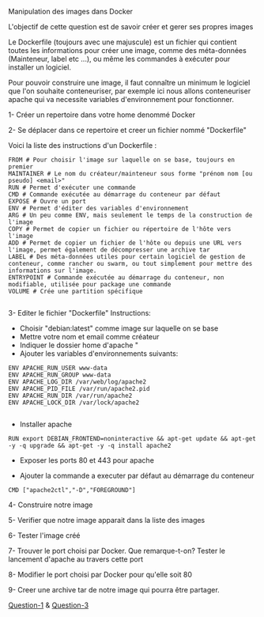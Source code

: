 Manipulation des images dans Docker

L'objectif de cette question est de savoir créer et gerer ses propres images

Le Dockerfile (toujours avec une majuscule) est un fichier qui contient toutes les informations pour créer une image, comme des méta-données (Mainteneur, label etc ...), ou même les commandes à exécuter pour installer un logiciel.

Pour pouvoir construire une image, il faut connaître un minimum le logiciel que l'on souhaite conteneuriser, par exemple ici nous allons conteneuriser apache qui va necessite variables d'environnement pour fonctionner.

1- Créer un repertoire dans votre home denommé Docker

2- Se déplacer dans ce repertoire et creer un fichier nommé "Dockerfile"

Voici la liste des instructions d'un Dockerfile :
 ```
FROM # Pour choisir l'image sur laquelle on se base, toujours en premier
MAINTAINER # Le nom du créateur/mainteneur sous forme "prénom nom [ou pseudo] <email>"
RUN # Permet d'exécuter une commande
CMD # Commande exécutée au démarrage du conteneur par défaut
EXPOSE # Ouvre un port
ENV # Permet d'éditer des variables d'environnement
ARG # Un peu comme ENV, mais seulement le temps de la construction de l'image
COPY # Permet de copier un fichier ou répertoire de l'hôte vers l'image
ADD # Permet de copier un fichier de l'hôte ou depuis une URL vers l'image, permet également de décompresser une archive tar
LABEL # Des méta-données utiles pour certain logiciel de gestion de conteneur, comme rancher ou swarm, ou tout simplement pour mettre des informations sur l'image.
ENTRYPOINT # Commande exécutée au démarrage du conteneur, non modifiable, utilisée pour package une commande
VOLUME # Crée une partition spécifique
    
 ```
3- Editer le fichier "Dockerfile"
Instructions:
- Choisir "debian:latest" comme image sur laquelle on se base
- Mettre votre nom et email comme créateur
- Indiquer le dossier home d'apache "
- Ajouter les variables d'environnements suivants:

 ```
ENV APACHE_RUN_USER www-data
ENV APACHE_RUN_GROUP www-data
ENV APACHE_LOG_DIR /var/web/log/apache2
ENV APACHE_PID_FILE /var/run/apache2.pid
ENV APACHE_RUN_DIR /var/run/apache2
ENV APACHE_LOCK_DIR /var/lock/apache2
    
 ```
 - Installer apache
  ```
 RUN export DEBIAN_FRONTEND=noninteractive && apt-get update && apt-get -y -q upgrade && apt-get -y -q install apache2
  
  ```
  - Exposer les ports 80 et 443 pour apache
  
  - Ajouter la commande a executer par défaut au démarrage du conteneur
   ```
  CMD ["apache2ctl","-D","FOREGROUND"]
   ```
4- Construire notre image

5- Verifier que notre image apparait dans la liste des images

6- Tester l'image créé

7- Trouver le port choisi par Docker.
Que remarque-t-on?
Tester le lancement d'apache au travers cette port

8- Modifier le port choisi par Docker pour qu'elle soit 80


9- Creer une archive tar de notre image qui pourra être partager.
 

[Question-1](https://github.com/clem9669/DockerOrNot/blob/master/Question-1/Question-1.md) & [Question-3](https://github.com/clem9669/DockerOrNot/blob/master/Question-3/Question-3.md)
